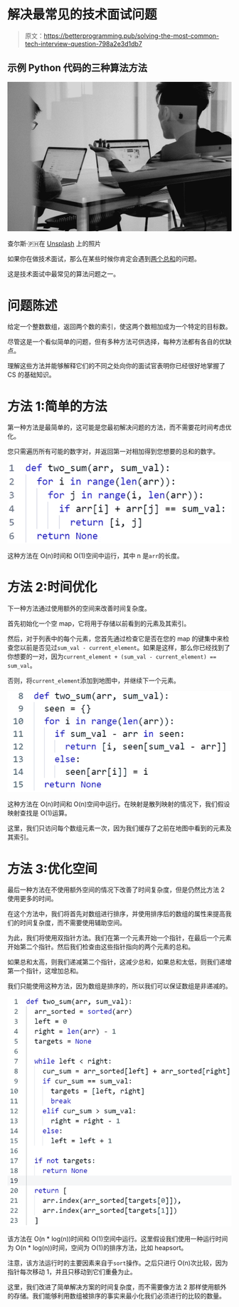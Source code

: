 # 解决最常见的技术面试问题

> 原文：<https://betterprogramming.pub/solving-the-most-common-tech-interview-question-798a2e3d1db7>

## 示例 Python 代码的三种算法方法

![](img/e57856c03001fc8436ab633c85eba4a2.png)

查尔斯·🇵🇭在 [Unsplash](https://unsplash.com?utm_source=medium&utm_medium=referral) 上的照片

如果你在做技术面试，那么在某些时候你肯定会遇到[两个总和](https://leetcode.com/problems/two-sum/)的问题。

这是技术面试中最常见的算法问题之一。

# 问题陈述

给定一个整数数组，返回两个数的索引，使这两个数相加成为一个特定的目标数。

尽管这是一个看似简单的问题，但有多种方法可供选择，每种方法都有各自的优缺点。

理解这些方法并能够解释它们的不同之处向你的面试官表明你已经很好地掌握了 CS 的基础知识。

# 方法 1:简单的方法

第一种方法是最简单的，这可能是您最初解决问题的方法，而不需要花时间考虑优化。

您只需遍历所有可能的数字对，并返回第一对相加得到您想要的总和的数字。

![](img/f082647ecb3caed4ed0e7d3d3e09ab1b.png)

这种方法在 O(n)时间和 O(1)空间中运行，其中 n 是`arr`的长度。

# 方法 2:时间优化

下一种方法通过使用额外的空间来改善时间复杂度。

首先初始化一个空 map，它将用于存储以前看到的元素及其索引。

然后，对于列表中的每个元素，您首先通过检查它是否在您的 map 的键集中来检查您以前是否见过`sum_val - current_element`。如果是这样，那么你已经找到了你想要的一对，因为`current_element + (sum_val - current_element) == sum_val`。

否则，将`current_element`添加到地图中，并继续下一个元素。

![](img/fb71c034d5dd22a94c461957eda3e016.png)

这种方法在 O(n)时间和 O(n)空间中运行。在映射是散列映射的情况下，我们假设映射查找是 O(1)运算。

这里，我们只访问每个数组元素一次，因为我们缓存了之前在地图中看到的元素及其索引。

# 方法 3:优化空间

最后一种方法在不使用额外空间的情况下改善了时间复杂度，但是仍然比方法 2 使用更多的时间。

在这个方法中，我们将首先对数组进行排序，并使用排序后的数组的属性来提高我们的时间复杂度，而不需要使用辅助空间。

为此，我们将使用双指针方法。我们在第一个元素开始一个指针，在最后一个元素开始第二个指针。然后我们检查由这些指针指向的两个元素的总和。

如果总和太高，则我们递减第二个指针，这减少总和，如果总和太低，则我们递增第一个指针，这增加总和。

我们只能使用这种方法，因为数组是排序的，所以我们可以保证数组是非递减的。

![](img/9084446efe75904a762b31e6bf2e823a.png)

该方法在 O(n * log(n))时间和 O(1)空间中运行。这里假设我们使用一种运行时间为 O(n * log(n))时间，空间为 O(1)的排序方法，比如 heapsort。

注意，该方法运行时的主要因素来自于`sort`操作。之后只进行 O(n)次比较，因为指针每次移动 1，并且只移动到它们重叠为止。

这里，我们改进了简单解决方案的时间复杂度，而不需要像方法 2 那样使用额外的存储。我们能够利用数组被排序的事实来最小化我们必须进行的比较的数量。